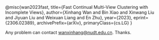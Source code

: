 @misc{wan2023fast,
      title={Fast Continual Multi-View Clustering with Incomplete Views}, 
      author={Xinhang Wan and Bin Xiao and Xinwang Liu and Jiyuan Liu and Weixuan Liang and En Zhu},
      year={2023},
      eprint={2306.02389},
      archivePrefix={arXiv},
      primaryClass={cs.LG}
}

Any problem can contact wanxinhang@nudt.edu.cn. Thanks.
